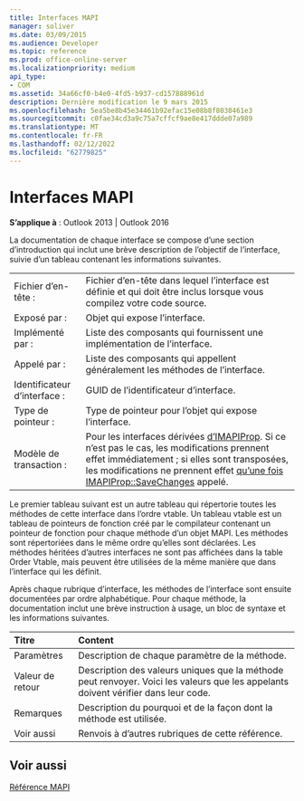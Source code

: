 ```yaml
---
title: Interfaces MAPI
manager: soliver
ms.date: 03/09/2015
ms.audience: Developer
ms.topic: reference
ms.prod: office-online-server
ms.localizationpriority: medium
api_type:
- COM
ms.assetid: 34a66cf0-b4e0-4fd5-b937-cd157888961d
description: Dernière modification le 9 mars 2015
ms.openlocfilehash: 5ea5be8b45e34461b92efac15e08b8f8038461e3
ms.sourcegitcommit: c0fae34cd3a9c75a7cffcf9ae8e417ddde07a989
ms.translationtype: MT
ms.contentlocale: fr-FR
ms.lasthandoff: 02/12/2022
ms.locfileid: "62779825"
---
```

# <a name="mapi-interfaces"></a>Interfaces MAPI

  
  
**S’applique à** : Outlook 2013 | Outlook 2016 
  
La documentation de chaque interface se compose d’une section d’introduction qui inclut une brève description de l’objectif de l’interface, suivie d’un tableau contenant les informations suivantes.
  
|||
|:-----|:-----|
|Fichier d’en-tête :  <br/> |Fichier d’en-tête dans lequel l’interface est définie et qui doit être inclus lorsque vous compilez votre code source. |
|Exposé par :  <br/> |Objet qui expose l’interface. |
|Implémenté par :  <br/> |Liste des composants qui fournissent une implémentation de l’interface. |
|Appelé par :  <br/> |Liste des composants qui appellent généralement les méthodes de l’interface. |
|Identificateur d’interface :  <br/> |GUID de l’identificateur d’interface. |
|Type de pointeur :  <br/> |Type de pointeur pour l’objet qui expose l’interface. |
|Modèle de transaction :  <br/> |Pour les interfaces dérivées [d’IMAPIProp](imapipropiunknown.md). Si ce n’est pas le cas, les modifications prennent effet immédiatement ; si elles sont transposées, les modifications ne prennent effet [qu’une fois IMAPIProp::SaveChanges](imapiprop-savechanges.md) appelé. |
   
Le premier tableau suivant est un autre tableau qui répertorie toutes les méthodes de cette interface dans l’ordre vtable. Un tableau vtable est un tableau de pointeurs de fonction créé par le compilateur contenant un pointeur de fonction pour chaque méthode d’un objet MAPI. Les méthodes sont répertoriées dans le même ordre qu’elles sont déclarées. Les méthodes héritées d’autres interfaces ne sont pas affichées dans la table Order Vtable, mais peuvent être utilisées de la même manière que dans l’interface qui les définit.
  
Après chaque rubrique d’interface, les méthodes de l’interface sont ensuite documentées par ordre alphabétique. Pour chaque méthode, la documentation inclut une brève instruction à usage, un bloc de syntaxe et les informations suivantes.
  
|**Titre**|**Content**|
|:-----|:-----|
|Paramètres  <br/> |Description de chaque paramètre de la méthode. |
|Valeur de retour  <br/> |Description des valeurs uniques que la méthode peut renvoyer. Voici les valeurs que les appelants doivent vérifier dans leur code. |
|Remarques  <br/> |Description du pourquoi et de la façon dont la méthode est utilisée. |
|Voir aussi  <br/> |Renvois à d’autres rubriques de cette référence. |
   
## <a name="see-also"></a>Voir aussi



[Référence MAPI](mapi-reference.md)

